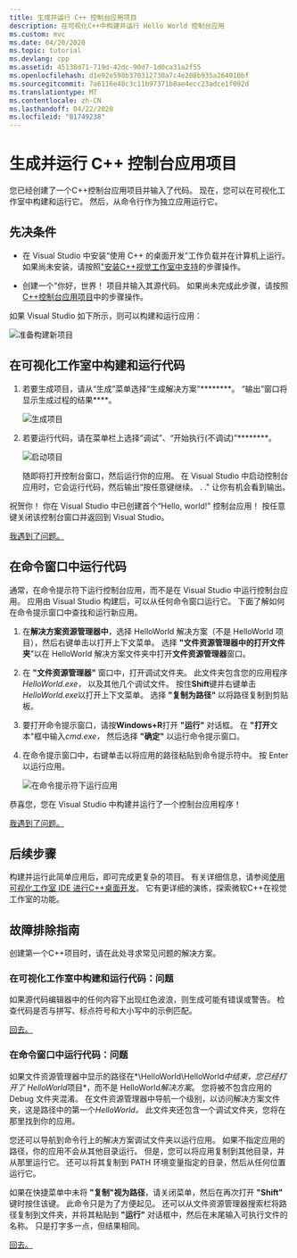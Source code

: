 ```yaml
---
title: 生成并运行 C++ 控制台应用项目
description: 在可视化C++中构建并运行 Hello World 控制台应用
ms.custom: mvc
ms.date: 04/20/2020
ms.topic: tutorial
ms.devlang: cpp
ms.assetid: 45138d71-719d-42dc-90d7-1d0ca31a2f55
ms.openlocfilehash: d1e92e598b370312730a7c4e208b935a264010bf
ms.sourcegitcommit: 7a6116e48c3c11b97371b8ae4ecc23adce1f092d
ms.translationtype: MT
ms.contentlocale: zh-CN
ms.lasthandoff: 04/22/2020
ms.locfileid: "81749238"
---
```

# <a name="build-and-run-a-c-console-app-project"></a>生成并运行 C++ 控制台应用项目

您已经创建了一个C++控制台应用项目并输入了代码。 现在，您可以在可视化工作室中构建和运行它。 然后，从命令行作为独立应用运行它。

## <a name="prerequisites"></a>先决条件

- 在 Visual Studio 中安装“使用 C++ 的桌面开发”工作负载并在计算机上运行。 如果尚未安装，请按照["安装C++视觉工作室中支持](vscpp-step-0-installation.md)的步骤操作。

- 创建一个"你好，世界！ 项目并输入其源代码。 如果尚未完成此步骤，请按照[C++控制台应用项目](vscpp-step-1-create.md)中的步骤操作。

如果 Visual Studio 如下所示，则可以构建和运行应用：

   ![准备构建新项目](media/vscpp-ready-to-build.png "准备构建新项目")

## <a name="build-and-run-your-code-in-visual-studio"></a>在可视化工作室中构建和运行代码

1. 若要生成项目，请从“生成”菜单选择“生成解决方案”********。 “输出”窗口将显示生成过程的结果****。

   ![生成项目](media/vscpp-build-solution.gif "生成项目")

1. 若要运行代码，请在菜单栏上选择“调试”、“开始执行(不调试)”********。

   ![启动项目](media/vscpp-start-without-debugging.gif "启动项目")

   随即将打开控制台窗口，然后运行你的应用。 在 Visual Studio 中启动控制台应用时，它会运行代码，然后输出“按任意键继续。 . ." 让你有机会看到输出。

祝贺你！ 你在 Visual Studio 中已创建首个“Hello, world!” 控制台应用！ 按任意键关闭该控制台窗口并返回到 Visual Studio。

[我遇到了问题。](#build-and-run-your-code-in-visual-studio-issues)

## <a name="run-your-code-in-a-command-window"></a>在命令窗口中运行代码

通常，在命令提示符下运行控制台应用，而不是在 Visual Studio 中运行控制台应用。 应用由 Visual Studio 构建后，可以从任何命令窗口运行它。 下面了解如何在命令提示窗口中查找和运行新应用。

1. 在**解决方案资源管理器中**，选择 HelloWorld 解决方案（不是 HelloWorld 项目），然后右键单击以打开上下文菜单。 选择 **"文件资源管理器中的打开文件夹**"以在 HelloWorld 解决方案文件夹中打开**文件资源管理器**窗口。

1. 在 **"文件资源管理器"** 窗口中，打开调试文件夹。 此文件夹包含您的应用程序*HelloWorld.exe，* 以及其他几个调试文件。 按住**Shift**键并右键单击*HelloWorld.exe*以打开上下文菜单。 选择 **"复制为路径"** 以将路径复制到剪贴板。

1. 要打开命令提示窗口，请按**Windows+R**打开 **"运行"** 对话框。 在 **"打开**文本"框中输入*cmd.exe，* 然后选择 **"确定"** 以运行命令提示窗口。

1. 在命令提示窗口中，右键单击以将应用的路径粘贴到命令提示符中。 按 Enter 以运行应用。

   ![在命令提示符下运行应用](media/vscpp-run-in-cmd.gif "在命令提示符下运行应用")

恭喜您，您在 Visual Studio 中构建并运行了一个控制台应用程序！

[我遇到了问题。](#run-your-code-in-a-command-window-issues)

## <a name="next-steps"></a>后续步骤

构建并运行此简单应用后，即可完成更复杂的项目。 有关详细信息，请参阅[使用可视化工作室 IDE 进行C++桌面开发](../ide/using-the-visual-studio-ide-for-cpp-desktop-development.md)。 它有更详细的演练，探索微软C++在视觉工作室的功能。

## <a name="troubleshooting-guide"></a>故障排除指南

创建第一个C++项目时，请在此处寻求常见问题的解决方案。

### <a name="build-and-run-your-code-in-visual-studio-issues"></a>在可视化工作室中构建和运行代码：问题

如果源代码编辑器中的任何内容下出现红色波浪，则生成可能有错误或警告。 检查代码是否与拼写、标点符号和大小写中的示例匹配。

[回去。](#build-and-run-your-code-in-visual-studio)

### <a name="run-your-code-in-a-command-window-issues"></a>在命令窗口中运行代码：问题

如果文件资源管理器中显示的路径在*\\HelloWorld\\HelloWorld*中结束，您已经打开了 HelloWorld*项目*，而不是 HelloWorld*解决方案*。 您将被不包含应用的 Debug 文件夹混淆。 在文件资源管理器中导航一个级别，以访问解决方案文件夹，这是路径中的第一个*HelloWorld。* 此文件夹还包含一个调试文件夹，您将在那里找到你的应用。

您还可以导航到命令行上的解决方案调试文件夹以运行应用。 如果不指定应用的路径，你的应用不会从其他目录运行。 但是，您可以将应用复制到其他目录，并从那里运行它。 还可以将其复制到 PATH 环境变量指定的目录，然后从任何位置运行它。

如果在快捷菜单中未将 **"复制"视为路径**，请关闭菜单，然后在再次打开 **"Shift"** 键时按住该键。 此命令只是为了方便起见。 还可以从文件资源管理器搜索栏将路径复制到文件夹，并将其粘贴到 **"运行"** 对话框中，然后在末尾输入可执行文件的名称。 只是打字多一点，但结果相同。

[回去。](#run-your-code-in-a-command-window)

<iframe src="" height="0" width="0" frameborder="0" name="frameTarget" />
